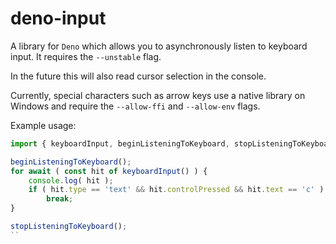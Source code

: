# deno-input
A library for `Deno` which allows you to asynchronously listen to keyboard input. It requires the `--unstable` flag.

In the future this will also read cursor selection in the console.

Currently, special characters such as arrow keys use a native library on Windows and require the `--allow-ffi` and `--allow-env` flags.

Example usage:
```ts
import { keyboardInput, beginListeningToKeyboard, stopListeningToKeyboard } from "path-to-deno-input.ts";

beginListeningToKeyboard();
for await ( const hit of keyboardInput() ) {
	console.log( hit );
	if ( hit.type == 'text' && hit.controlPressed && hit.text == 'c' )
		break;
}

stopListeningToKeyboard();
``